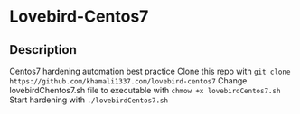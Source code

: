 # Lovebird-Centos7
## Description
Centos7 hardening automation best practice
Clone this repo with `git clone https://github.com/khamali1337.com/lovebird-centos7`
Change lovebirdChentos7.sh file to executable with `chmow +x lovebirdCentos7.sh`
Start hardening with `./lovebirdCentos7.sh`
